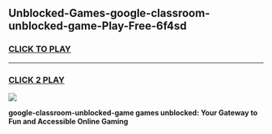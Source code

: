 
## Unblocked-Games-google-classroom-unblocked-game-Play-Free-6f4sd
<h3>
<a href="https://premium76.site?title=google-classroom-unblocked-game&ref=09A">CLICK TO PLAY</a></h3>
<hr>

<h3>
<a href="https://premium76.site?title=google-classroom-unblocked-game&ref=09A">CLICK 2 PLAY</a>
  
</h3>

<a href="https://premium76.site?title=google-classroom-unblocked-game&ref=09A"><img src="https://clearcache.store/games.png"></a>


**google-classroom-unblocked-game games unblocked: Your Gateway to Fun and Accessible Online Gaming**
